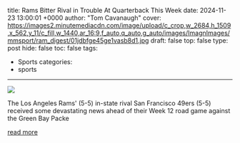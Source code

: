 title: Rams Bitter Rival in Trouble At Quarterback This Week
date: 2024-11-23 13:00:01 +0000
author: "Tom Cavanaugh"
cover: https://images2.minutemediacdn.com/image/upload/c_crop,w_2684,h_1509,x_562,y_11/c_fill,w_1440,ar_16:9,f_auto,q_auto,g_auto/images/ImagnImages/mmsport/ram_digest/01jdbfge45ge1vasb8d1.jpg
draft: false
top: false
type: post
hide: false
toc: false
tags:
  - Sports
categories:
  - sports
---

![](https://images2.minutemediacdn.com/image/upload/c_crop,w_2684,h_1509,x_562,y_11/c_fill,w_1440,ar_16:9,f_auto,q_auto,g_auto/images/ImagnImages/mmsport/ram_digest/01jdbfge45ge1vasb8d1.jpg)

The Los Angeles Rams' (5-5) in-state rival San Francisco 49ers (5-5) received some devastating news ahead of their Week 12 road game against the Green Bay Packe

[read more](https://www.si.com/nfl/rams/news/rams-bitter-rival-handicapped-at-quarterback-this-week-01jdbff4y1ha)
